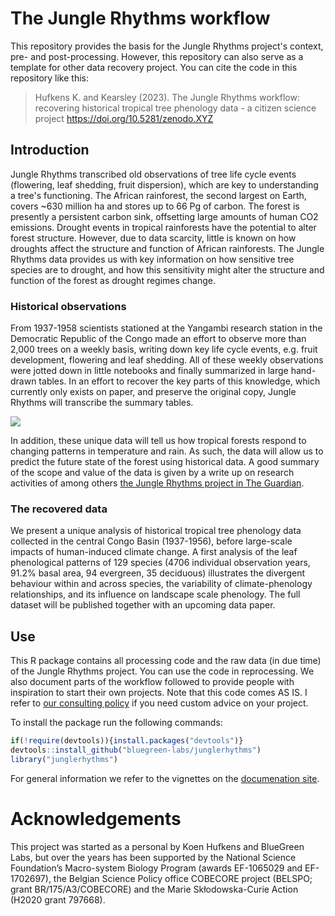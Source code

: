 # The Jungle Rhythms workflow

This repository provides the basis for the Jungle Rhythms project's context, pre- and post-processing. However, this repository can also serve as a template for other data recovery project. You can cite the code in this repository like this:

> Hufkens K. and Kearsley (2023). The Jungle Rhythms workflow: recovering historical tropical tree phenology data - a citizen science project https://doi.org/10.5281/zenodo.XYZ

## Introduction

Jungle Rhythms transcribed old observations of tree life cycle events (flowering, leaf shedding, fruit dispersion), which are key to understanding a tree's functioning. The African rainforest, the second largest on Earth, covers ~630 million ha and stores up to 66 Pg of carbon. The forest is presently a persistent carbon sink, offsetting large amounts of human CO2 emissions. Drought events in tropical rainforests have the potential to alter forest structure. However, due to data scarcity, little is known on how droughts affect the structure and function of African rainforests. The Jungle Rhythms data provides us with key information on how sensitive tree species are to drought, and how this sensitivity might alter the structure and function of the forest as drought regimes change.

### Historical observations

From 1937-1958 scientists stationed at the Yangambi research station in the Democratic Republic of the Congo made an effort to observe more than 2,000 trees on a weekly basis, writing down key life cycle events, e.g. fruit development, flowering and leaf shedding. All of these weekly observations were jotted down in little notebooks and finally summarized in large hand-drawn tables. In an effort to recover the key parts of this knowledge, which currently only exists on paper, and preserve the original copy, Jungle Rhythms will transcribe the summary tables. 

![](https://raw.githubusercontent.com/khufkens/junglerhythms/master/vignettes/images/sheet.jpg)

In addition, these unique data will tell us how tropical forests respond to changing patterns in temperature and rain. As such, the data will allow us to predict the future state of the forest using historical data. A good summary of the scope and value of the data is given by a write up on research activities of among others [the Jungle Rhythms project in The Guardian](https://www.theguardian.com/environment/2017/sep/22/long-lost-congo-notebooks-shed-light-how-trees-react-to-climate-change).

### The recovered data

We present a unique analysis of historical tropical tree phenology data collected in the central Congo Basin (1937-1956), before large-scale impacts of human-induced climate change. A first analysis of the leaf phenological patterns of 129 species (4706 individual observation years, 91.2% basal area, 94 evergreen, 35 deciduous) illustrates the divergent behaviour within and across species, the variability of climate-phenology relationships, and its influence on landscape scale phenology. The full dataset will be published together with an upcoming data paper.

## Use

This R package contains all processing code and the raw data (in due time) of the Jungle Rhythms project. You can use the code in reprocessing. We also document parts of the workflow followed to provide people with inspiration to start their own projects. Note that this code comes AS IS. I refer to [our consulting policy](https://bluegreenlabs.org/labs/#support) if you need custom advice on your project.

To install the package run the following commands:

``` r
if(!require(devtools)){install.packages("devtools")}
devtools::install_github("bluegreen-labs/junglerhythms")
library("junglerhythms")
```

For general information we refer to the vignettes on the [documenation site](https://khufkens.github.io/junglerhythms/articles/).

# Acknowledgements

This project was started as a personal by Koen Hufkens and BlueGreen Labs, but over the years has been supported by the National Science Foundation’s Macro-system Biology Program (awards EF-1065029 and EF-1702697), the Belgian Science Policy office COBECORE project (BELSPO; grant BR/175/A3/COBECORE) and the Marie Skłodowska-Curie Action (H2020 grant 797668).
